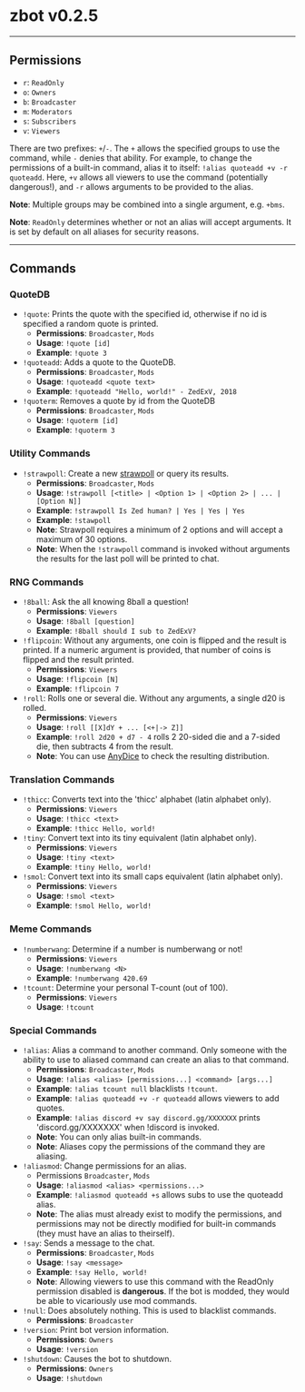 # **zbot v0.2.5**

--------------------------------------------------------------------------------

## Permissions
- `r`: `ReadOnly`
- `o`: `Owners`
- `b`: `Broadcaster`
- `m`: `Moderators`
- `s`: `Subscribers`
- `v`: `Viewers`

There are two prefixes: `+`/`-`. The `+` allows the specified groups to use the command, while `-` denies that ability.
For example, to change the permissions of a built-in command,  alias it to itself: `!alias quoteadd +v -r quoteadd`.
Here, `+v` allows all viewers to use the command (potentially dangerous!), and `-r` allows arguments to be provided to the alias.

**Note**: Multiple groups may be combined into a single argument, e.g. `+bms`.

**Note**: `ReadOnly` determines whether or not an alias will accept arguments. It is set by default on all aliases for security reasons.

--------------------------------------------------------------------------------

## Commands

### QuoteDB
- `!quote`: Prints the quote with the specified id, otherwise if no id is specified a random quote is printed.
    - **Permissions**: `Broadcaster`, `Mods`
    - **Usage**: `!quote [id]`
    - **Example**: `!quote 3`
- `!quoteadd`: Adds a quote to the QuoteDB.
    - **Permissions**: `Broadcaster`, `Mods`
    - **Usage**: `!quoteadd <quote text>`
    - **Example**: `!quoteadd "Hello, world!" - ZedExV, 2018`
- `!quoterm`: Removes a quote by id from the QuoteDB
    - **Permissions**: `Broadcaster`, `Mods`
    - **Usage**: `!quoterm [id]`
    - **Example**: `!quoterm 3`

### Utility Commands
- `!strawpoll`: Create a new [strawpoll](https://strawpoll.me/) or query its results.
    - **Permissions**: `Broadcaster`, `Mods`
    - **Usage**: `!strawpoll [<title> | <Option 1> | <Option 2> | ... | [Option N]]`
    - **Example**: `!strawpoll Is Zed human? | Yes | Yes | Yes`
    - **Example**: `!stawpoll`
    - **Note**: Strawpoll requires a minimum of 2 options and will accept a maximum of 30 options.
    - **Note**: When the `!strawpoll` command is invoked without arguments the results for the last poll will be printed to chat.

### RNG Commands
- `!8ball`: Ask the all knowing 8ball a question!
    - **Permissions**: `Viewers`
    - **Usage**: `!8ball [question]`
    - **Example**: `!8ball should I sub to ZedExV?`
- `!flipcoin`: Without any arguments, one coin is flipped and the result is printed. If a numeric argument is provided, that number of coins is flipped and the result printed.
    - **Permissions**: `Viewers`
    - **Usage**: `!flipcoin [N]`
    - **Example**: `!flipcoin 7`
- `!roll`: Rolls one or several die. Without any arguments, a single d20 is rolled.
    - **Permissions**: `Viewers`
    - **Usage**: `!roll [[X]dY + ... [<+|-> Z]]`
    - **Example**: `!roll 2d20 + d7 - 4` rolls 2 20-sided die and a 7-sided die, then subtracts 4 from the result.
    - **Note**: You can use [AnyDice](https://anydice.com/) to check the resulting distribution.

### Translation Commands
- `!thicc`: Converts text into the 'thicc' alphabet (latin alphabet only).
    - **Permissions**: `Viewers`
    - **Usage**: `!thicc <text>`
    - **Example**: `!thicc Hello, world!`
- `!tiny`: Convert text into its tiny equivalent (latin alphabet only).
    - **Permissions**: `Viewers`
    - **Usage**: `!tiny <text>`
    - **Example**: `!tiny Hello, world!`
- `!smol`: Convert text into its small caps equivalent (latin alphabet only).
    - **Permissions**: `Viewers`
    - **Usage**: `!smol <text>`
    - **Example**: `!smol Hello, world!`

### Meme Commands
- `!numberwang`: Determine if a number is numberwang or not!
    - **Permissions**: `Viewers`
    - **Usage**: `!numberwang <N>`
    - **Example**: `!numberwang 420.69`
- `!tcount`: Determine your personal T-count (out of 100).
    - **Permissions**: `Viewers`
    - **Usage**: `!tcount`

### Special Commands
- `!alias`: Alias a command to another command. Only someone with the ability to use to aliased command can create an alias to that command.
    - **Permissions**: `Broadcaster`, `Mods`
    - **Usage**: `!alias <alias> [permissions...] <command> [args...]`
    - **Example**: `!alias tcount null` blacklists `!tcount`.
    - **Example**: `!alias quoteadd +v -r quoteadd` allows viewers to add quotes.
    - **Example**: `!alias discord +v say discord.gg/XXXXXXX` prints 'discord.gg/XXXXXXX' when !discord is invoked.
    - **Note**: You can only alias built-in commands.
    - **Note**: Aliases copy the permissions of the command they are aliasing.
- `!aliasmod`: Change permissions for an alias.
    - Permissions `Broadcaster`, `Mods`
    - **Usage**: `!aliasmod <alias> <permissions...>`
    - **Example**: `!aliasmod quoteadd +s` allows subs to use the quoteadd alias.
    - **Note**: The alias must already exist to modify the permissions, and permissions may not be directly modified for built-in commands (they must have an alias to theirself).
- `!say`: Sends a message to the chat.
    - **Permissions**: `Broadcaster`, `Mods`
    - **Usage**: `!say <message>`
    - **Example**: `!say Hello, world!`
    - **Note**: Allowing viewers to use this command with the ReadOnly permission disabled is **dangerous**. If the bot is modded, they would be able to vicariously use mod commands.
- `!null`: Does absolutely nothing. This is used to blacklist commands.
    - **Permissions**: `Broadcaster`
- `!version`: Print bot version information.
    - **Permissions**: `Owners`
    - **Usage**: `!version`
- `!shutdown`: Causes the bot to shutdown.
    - **Permissions**: `Owners`
    - **Usage**: `!shutdown`
